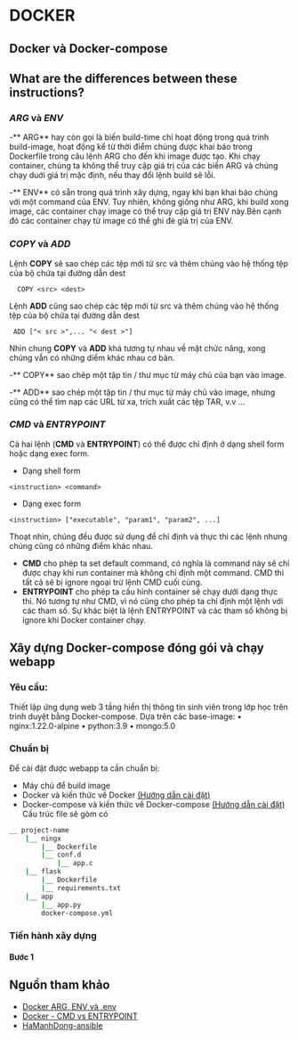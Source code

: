 # DOCKER
## Docker và Docker-compose


## What are the differences between these instructions?

### *ARG* và *ENV*

-** ARG** hay còn gọi là biến build-time chỉ hoạt động trong quá trình build-image, hoạt động kể từ thời điểm chúng được khai báo trong Dockerfile trong câu lệnh ARG cho đến khi image được tạo. Khi chạy container, chúng ta không thể truy cập giá trị của các biến ARG và chúng chạy duới giá trị mặc định, nếu thay đổi lệnh build sẽ lỗi.

-** ENV** có sẵn trong quá trình xây dựng, ngay khi bạn khai báo chúng với một command của ENV. Tuy nhiên, không giống như ARG, khi build xong image, các container chạy image có thể truy cập giá trị ENV này.Bên cạnh đó các container chạy từ image có thể ghi đè giá trị của ENV.

### *COPY* và *ADD*

Lệnh **COPY** sẽ sao chép các tệp mới từ src và thêm chúng vào hệ thống tệp của bộ chứa tại đường dẫn dest
```
  COPY <src> <dest>
```
 Lệnh **ADD** cũng sao chép các tệp mới từ src và thêm chúng vào hệ thống tệp của bộ chứa tại đường dẫn dest
 ```
  ADD ["< src >",... "< dest >"] 
```
Nhìn chung **COPY** và **ADD** khá tương tự nhau về mặt chức năng, xong chúng vẫn có những diểm khác nhau cơ bản.
 
-** COPY** sao chép một tập tin / thư mục từ máy chủ của bạn vào image.

-** ADD** sao chép một tập tin / thư mục từ máy chủ vào image, nhưng cũng có thể tìm nạp các URL từ xa, trích xuất các tệp TAR, v.v ... 

### *CMD* và *ENTRYPOINT*
Cả hai lệnh (**CMD** và **ENTRYPOINT**) có thể được chỉ định ở dạng shell form hoặc dạng exec form.
- Dạng shell form 
```
<instruction> <command>
```
- Dạng exec form
```
<instruction> ["executable", "param1", "param2", ...]
```
Thoạt nhìn, chúng đều được sử dụng để chỉ định và thực thi các lệnh nhưng chúng cũng có những điểm khác nhau.
- **CMD** cho phép ta set default command, có nghĩa là command này sẽ chỉ được chạy khi run container mà không chỉ định một command. CMD thì tất cả sẽ bị ignore ngoại trừ lệnh CMD cuối cùng.
- **ENTRYPOINT** cho phép ta cấu hình container sẽ chạy dưới dạng thực thi. Nó tương tự như CMD, vì nó cũng cho phép ta chỉ định một lệnh với các tham số. Sự khác biệt là lệnh ENTRYPOINT và các tham số không bị ignore khi Docker container chạy.

## Xây dựng Docker-compose đóng gói và chạy webapp

### Yêu cầu:
Thiết lập ứng dụng web 3 tầng hiển thị thông tin sinh viên trong lớp học trên trình duyệt bằng Docker-compose. Dựa trên các base-image:
• nginx:1.22.0-alpine
• python:3.9
• mongo:5.0
### Chuẩn bị
Để cài đặt được webapp ta cần chuẩn bị: 
- Máy chủ để build image
- Docker và kiến thức về Docker [(Hướng dẫn cài đặt)](https://vsudo.net/blog/docker-ubuntu.html)
- Docker-compose và kiến thức về Docker-compose [(Hướng dẫn cài đặt)](https://thuanbui.me/huong-dan-cai-dat-docker-docker-compose-tren-ubuntu-20-04/)
Cấu trúc file sẽ gòm có
```bash
__ project-name
    |__ ningx
        |__ Dockerfile
        |__ conf.d
            |__ app.c
    |__ flask
        |__ Dockerfile
        |__ requirements.txt
    |__ app
        |__ app.py
        docker-compose.yml
```
### Tiến hành xây dựng
#### Bước 1







## Nguồn tham khảo
- [Docker ARG, ENV và .env ](https://viblo.asia/p/docker-arg-env-va-env-XL6lA4zmZek)
- [Docker - CMD vs ENTRYPOINT](https://www.atatus.com/blog/docker-cmd-vs-entrypoints/)
- [HaManhDong-ansible](https://github.com/HaManhDong/ansible/blob/master)

  
  
